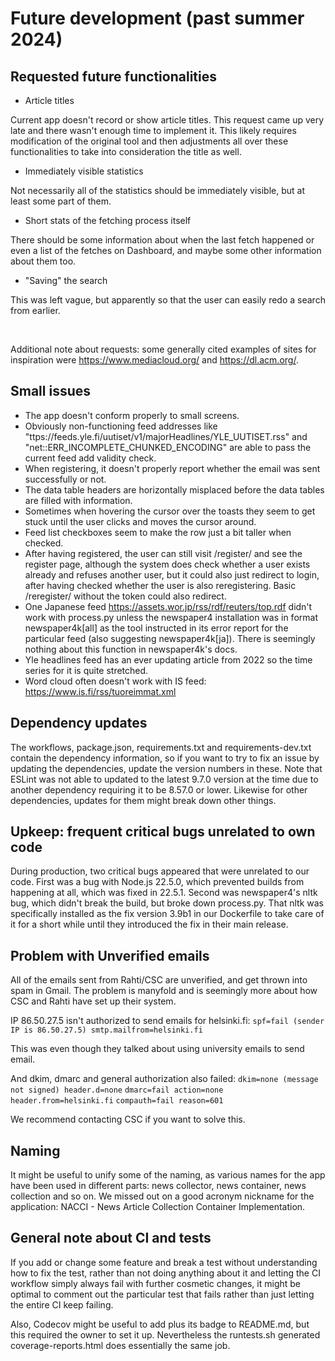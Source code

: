 # Future development (past summer 2024)

## Requested future functionalities
- Article titles

Current app doesn't record or show article titles. This request came up very late and there wasn't enough time to implement it. This likely requires modification of the original tool and then adjustments all over these functionalities to take into consideration the title as well.

- Immediately visible statistics

Not necessarily all of the statistics should be immediately visible, but at least some part of them.

- Short stats of the fetching process itself

There should be some information about when the last fetch happened or even a list of the fetches on Dashboard, and maybe some other information about them too.

- "Saving" the search

This was left vague, but apparently so that the user can easily redo a search from earlier.

<br>

Additional note about requests: some generally cited examples of sites for inspiration were https://www.mediacloud.org/ and https://dl.acm.org/.

## Small issues
- The app doesn't conform properly to small screens.
- Obviously non-functioning feed addresses like "ttps://feeds.yle.fi/uutiset/v1/majorHeadlines/YLE_UUTISET.rss" and "net::ERR_INCOMPLETE_CHUNKED_ENCODING" are able to pass the current feed add validity check.
- When registering, it doesn't properly report whether the email was sent successfully or not.
- The data table headers are horizontally misplaced before the data tables are filled with information.
- Sometimes when hovering the cursor over the toasts they seem to get stuck until the user clicks and moves the cursor around.
- Feed list checkboxes seem to make the row just a bit taller when checked.
- After having registered, the user can still visit /register/ and see the register page, although the system does check whether a user exists already and refuses another user, but it could also just redirect to login, after having checked whether the user is also reregistering. Basic /reregister/ without the token could also redirect.
- One Japanese feed https://assets.wor.jp/rss/rdf/reuters/top.rdf didn't work with process.py unless the newspaper4 installation was in format newspaper4k[all] as the tool instructed in its error report for the particular feed (also suggesting newspaper4k[ja]). There is seemingly nothing about this function in newspaper4k's docs.
- Yle headlines feed has an ever updating article from 2022 so the time series for it is quite stretched.
- Word cloud often doesn't work with IS feed: https://www.is.fi/rss/tuoreimmat.xml

## Dependency updates
The workflows, package.json, requirements.txt and requirements-dev.txt contain the dependency information, so if you want to try to fix an issue by updating the dependencies, update the version numbers in these. Note that ESLint was not able to updated to the latest 9.7.0 version at the time due to another dependency requiring it to be 8.57.0 or lower. Likewise for other dependencies, updates for them might break down other things.

## Upkeep: frequent critical bugs unrelated to own code
During production, two critical bugs appeared that were unrelated to our code. First was a bug with Node.js 22.5.0, which prevented builds from happening at all, which was fixed in 22.5.1. Second was newspaper4's nltk bug, which didn't break the build, but broke down process.py. That nltk was specifically installed as the fix version 3.9b1 in our Dockerfile to take care of it for a short while until they introduced the fix in their main release.

## Problem with Unverified emails
All of the emails sent from Rahti/CSC are unverified, and get thrown into spam in Gmail. The problem is manyfold and is seemingly more about how CSC and Rahti have set up their system.

IP 86.50.27.5 isn't authorized to send emails for helsinki.fi:
`spf=fail (sender IP is 86.50.27.5) smtp.mailfrom=helsinki.fi`

This was even though they talked about using university emails to send email.

And dkim, dmarc and general authorization also failed:
`dkim=none (message not signed) header.d=none`
`dmarc=fail action=none header.from=helsinki.fi`
`compauth=fail reason=601`

We recommend contacting CSC if you want to solve this.

## Naming
It might be useful to unify some of the naming, as various names for the app have been used in different parts: news collector, news container, news collection and so on. We missed out on a good acronym nickname for the application: NACCI - News Article Collection Container Implementation. 

## General note about CI and tests
If you add or change some feature and break a test without understanding how to fix the test, rather than not doing anything about it and letting the CI workflow simply always fail with further cosmetic changes, it might be optimal to comment out the particular test that fails rather than just letting the entire CI keep failing.

Also, Codecov might be useful to add plus its badge to README.md, but this required the owner to set it up. Nevertheless the runtests.sh generated coverage-reports.html does essentially the same job.
